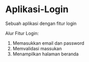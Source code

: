 # Aplikasi-Login
Sebuah aplikasi dengan fitur login

Alur Fitur Login:
1. Memasukkan email dan password
2. Memvalidasi massukan
3. Menampilkan halaman beranda
